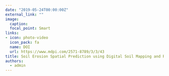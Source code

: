 ```yaml
---
date: "2019-05-24T00:00:00Z"
external_link: ""
image:
  caption: 
  focal_point: Smart
links:
- icon: photo-video
  icon_pack: fa
  name: DOI
  url: https://www.mdpi.com/2571-8789/3/3/43
title: Soil Erosion Spatial Prediction using Digital Soil Mapping and RUSLE methods for Big Sioux River Watershed
authors: 
  - admin
---
```

